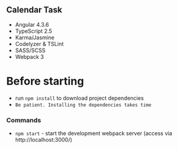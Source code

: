 ## Calendar Task

* Angular 4.3.6
* TypeScript 2.5
* Karma/Jasmine
* Codelyzer & TSLint
* SASS/SCSS
* Webpack 3

# Before starting

* run `npm install` to download project dependencies
* `Be patient. Installing the dependencies takes time`

### Commands

* `npm start` - start the development webpack server (access via http://localhost:3000/)